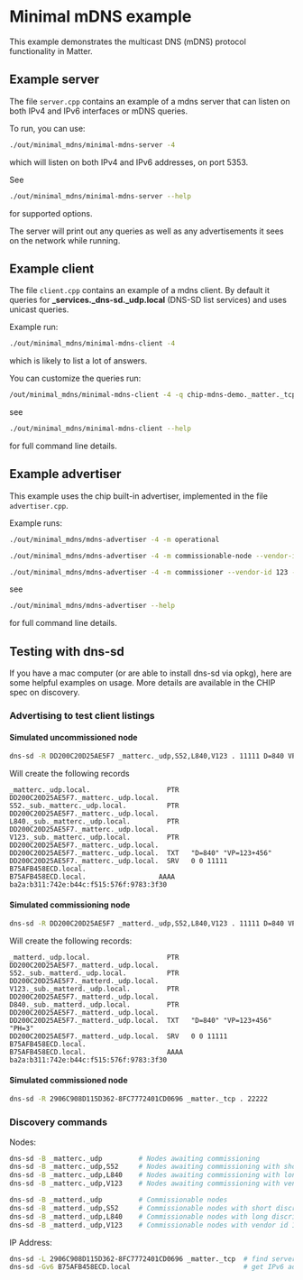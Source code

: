 # Minimal mDNS example

This example demonstrates the multicast DNS (mDNS) protocol functionality in
Matter.

## Example server

The file `server.cpp` contains an example of a mdns server that can listen on
both IPv4 and IPv6 interfaces or mDNS queries.

To run, you can use:

```sh
./out/minimal_mdns/minimal-mdns-server -4
```

which will listen on both IPv4 and IPv6 addresses, on port 5353.

See

```sh
./out/minimal_mdns/minimal-mdns-server --help
```

for supported options.

The server will print out any queries as well as any advertisements it sees on
the network while running.

## Example client

The file `client.cpp` contains an example of a mdns client. By default it
queries for **\_services.\_dns-sd.\_udp.local** (DNS-SD list services) and uses
unicast queries.

Example run:

```sh
./out/minimal_mdns/minimal-mdns-client -4
```

which is likely to list a lot of answers.

You can customize the queries run:

```sh
/out/minimal_mdns/minimal-mdns-client -4 -q chip-mdns-demo._matter._tcp.local
```

see

```sh
./out/minimal_mdns/minimal-mdns-client --help
```

for full command line details.

## Example advertiser

This example uses the chip built-in advertiser, implemented in the file
`advertiser.cpp`.

Example runs:

```sh
./out/minimal_mdns/mdns-advertiser -4 -m operational
```

```sh
./out/minimal_mdns/mdns-advertiser -4 -m commissionable-node --vendor-id 123 --product-id 456
```

```sh
./out/minimal_mdns/mdns-advertiser -4 -m commissioner --vendor-id 123 --product-id 456 --device-type 35
```

see

```sh
./out/minimal_mdns/mdns-advertiser --help
```

for full command line details.

## Testing with dns-sd

If you have a mac computer (or are able to install dns-sd via opkg), here are
some helpful examples on usage. More details are available in the CHIP spec on
discovery.

### Advertising to test client listings

#### Simulated uncommissioned node

```sh
dns-sd -R DD200C20D25AE5F7 _matterc._udp,S52,L840,V123 . 11111 D=840 VP=123+456
```

Will create the following records

```
_matterc._udp.local.                   PTR   DD200C20D25AE5F7._matterc._udp.local.
S52._sub._matterc._udp.local.          PTR   DD200C20D25AE5F7._matterc._udp.local.
L840._sub._matterc._udp.local.         PTR   DD200C20D25AE5F7._matterc._udp.local.
V123._sub._matterc._udp.local.         PTR   DD200C20D25AE5F7._matterc._udp.local.
DD200C20D25AE5F7._matterc._udp.local.  TXT   "D=840" "VP=123+456"
DD200C20D25AE5F7._matterc._udp.local.  SRV   0 0 11111 B75AFB458ECD.local.
B75AFB458ECD.local.                  AAAA  ba2a:b311:742e:b44c:f515:576f:9783:3f30
```

#### Simulated commissioning node

```sh
dns-sd -R DD200C20D25AE5F7 _matterd._udp,S52,L840,V123 . 11111 D=840 VP=123+456 PH=3
```

Will create the following records:

```
_matterd._udp.local.                   PTR   DD200C20D25AE5F7._matterd._udp.local.
S52._sub._matterd._udp.local.          PTR   DD200C20D25AE5F7._matterd._udp.local.
V123._sub._matterd._udp.local.         PTR   DD200C20D25AE5F7._matterd._udp.local.
D840._sub._matterd._udp.local.         PTR   DD200C20D25AE5F7._matterd._udp.local.
DD200C20D25AE5F7._matterd._udp.local.  TXT   "D=840" "VP=123+456" "PH=3"
DD200C20D25AE5F7._matterd._udp.local.  SRV   0 0 11111 B75AFB458ECD.local.
B75AFB458ECD.local.                    AAAA  ba2a:b311:742e:b44c:f515:576f:9783:3f30
```

#### Simulated commissioned node

```sh
dns-sd -R 2906C908D115D362-8FC7772401CD0696 _matter._tcp . 22222
```

### Discovery commands

Nodes:

```sh
dns-sd -B _matterc._udp         # Nodes awaiting commissioning
dns-sd -B _matterc._udp,S52     # Nodes awaiting commissioning with short discriminator 52
dns-sd -B _matterc._udp,L840    # Nodes awaiting commissioning with long discriminator 840
dns-sd -B _matterc._udp,V123    # Nodes awaiting commissioning with vendor id 123

dns-sd -B _matterd._udp         # Commissionable nodes
dns-sd -B _matterd._udp,S52     # Commissionable nodes with short discriminator 52
dns-sd -B _matterd._udp,L840    # Commissionable nodes with long discriminator 840
dns-sd -B _matterd._udp,V123    # Commissionable nodes with vendor id 123
```

IP Address:

```sh
dns-sd -L 2906C908D115D362-8FC7772401CD0696 _matter._tcp  # find server address
dns-sd -Gv6 B75AFB458ECD.local                            # get IPv6 address
```
